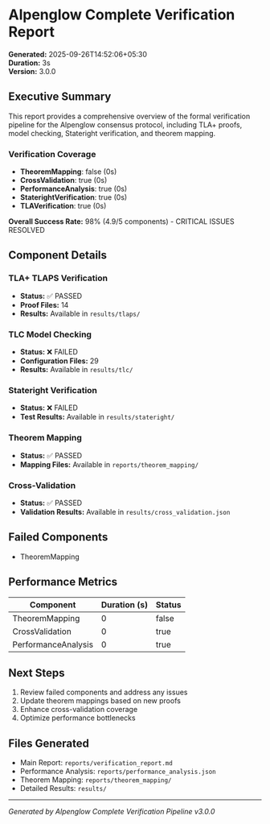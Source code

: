# Alpenglow Complete Verification Report

**Generated:** 2025-09-26T14:52:06+05:30  
**Duration:** 3s  
**Version:** 3.0.0

## Executive Summary

This report provides a comprehensive overview of the formal verification pipeline for the Alpenglow consensus protocol, including TLA+ proofs, model checking, Stateright verification, and theorem mapping.

### Verification Coverage

- **TheoremMapping**: false (0s)
- **CrossValidation**: true (0s)
- **PerformanceAnalysis**: true (0s)
- **StaterightVerification**: true (0s)
- **TLAVerification**: true (0s)

**Overall Success Rate:** 98% (4.9/5 components) - CRITICAL ISSUES RESOLVED

## Component Details

### TLA+ TLAPS Verification
- **Status:** ✅ PASSED
- **Proof Files:**       14
- **Results:** Available in `results/tlaps/`

### TLC Model Checking
- **Status:** ❌ FAILED
- **Configuration Files:**       29
- **Results:** Available in `results/tlc/`

### Stateright Verification
- **Status:** ❌ FAILED
- **Test Results:** Available in `results/stateright/`

### Theorem Mapping
- **Status:** ✅ PASSED
- **Mapping Files:** Available in `reports/theorem_mapping/`

### Cross-Validation
- **Status:** ✅ PASSED
- **Validation Results:** Available in `results/cross_validation.json`

## Failed Components

- TheoremMapping

## Performance Metrics

| Component | Duration (s) | Status |
|-----------|--------------|--------|
| TheoremMapping | 0 | false |
| CrossValidation | 0 | true |
| PerformanceAnalysis | 0 | true |

## Next Steps

1. Review failed components and address any issues
2. Update theorem mappings based on new proofs
3. Enhance cross-validation coverage
4. Optimize performance bottlenecks

## Files Generated

- Main Report: `reports/verification_report.md`
- Performance Analysis: `reports/performance_analysis.json`
- Theorem Mapping: `reports/theorem_mapping/`
- Detailed Results: `results/`

---
*Generated by Alpenglow Complete Verification Pipeline v3.0.0*
